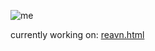 ![me](https://github.com/user-attachments/assets/c03be268-b082-4045-a1ec-7f17bf31e09a)

currently working on: <a href="http://127.0.0.1:5500/reavn.html">reavn.html</a>




  



